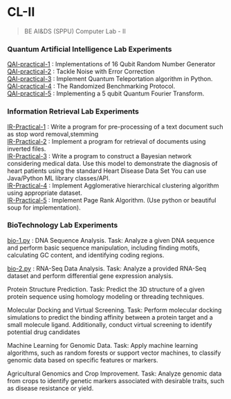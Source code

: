 # CL-II
> BE AI&amp;DS (SPPU) Computer Lab - II


### Quantum Artificial Intelligence Lab Experiments

[QAI-practical-1](./QAI-Practical%201.ipynb)  : Implementations of 16 Qubit Random Number Generator <br/>
[QAI-practical-2](./QAI-Practical%202.ipynb)  : Tackle Noise with Error Correction <br/>
[QAI-practical-3](./QAI-Practical%203.ipynb)  : Implement Quantum Teleportation algorithm in Python. <br/>
[QAI-practical-4](./QAI-Practical%204.ipynb)  : The Randomized Benchmarking Protocol. <br/>
[QAI-practical-5](./QAI-Practical%205.ipynb)  : Implementing a 5 qubit Quantum Fourier Transform. <br/> 

### Information Retrieval Lab Experiments

[IR-Practical-1](./IR-Practical%201.ipynb) : Write a program for pre-processing of a text document such as stop word removal,stemming <br/>
[IR-Practical-2](./IR-Practical%202.ipynb) : Implement a program for retrieval of documents using inverted files.<br/>
[IR-Practical-3](./IR-Practical%203.ipynb) : Write a program to construct a Bayesian network considering medical data. Use this model to demonstrate the diagnosis of heart patients using the standard Heart Disease Data Set You can use Java/Python ML library classes/API. <br/>
[IR-Practical-4](./IR-Practical%204.ipynb) : Implement Agglomerative hierarchical clustering algorithm using appropriate dataset. <br/>
[IR-Practical-5](./IR-Practical%205.ipynb) : Implement Page Rank Algorithm. (Use python or beautiful soup for implementation).  <br/>


### BioTechnology Lab Experiments

[bio-1.py](./bio-1.py)  :
DNA Sequence Analysis. Task: Analyze a given DNA sequence and perform basic sequence manipulation, including finding motifs, calculating GC content, and identifying coding regions. <br/>

[bio-2.py](./bio-2.py) : 
RNA-Seq Data Analysis. Task: Analyze a provided RNA-Seq dataset and perform differential gene expression analysis. <br/>

Protein Structure Prediction. Task: Predict the 3D structure of a given protein sequence using homology modeling or threading techniques. <br/>

Molecular Docking and Virtual Screening. Task: Perform molecular docking simulations to predict the binding affinity between a protein target and a small molecule ligand. Additionally, conduct virtual screening to identify potential drug candidates <br/>

Machine Learning for Genomic Data. Task: Apply machine learning algorithms, such as random forests or support vector machines, to classify genomic data based on specific features or markers. <br/>

Agricultural Genomics and Crop Improvement. Task: Analyze genomic data from crops to identify genetic markers associated with desirable traits, such as disease resistance or yield. <br/>